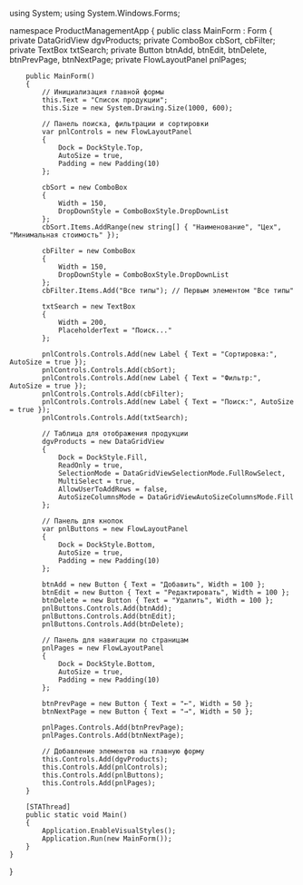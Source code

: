 using System;
using System.Windows.Forms;

namespace ProductManagementApp
{
    public class MainForm : Form
    {
        private DataGridView dgvProducts;
        private ComboBox cbSort, cbFilter;
        private TextBox txtSearch;
        private Button btnAdd, btnEdit, btnDelete, btnPrevPage, btnNextPage;
        private FlowLayoutPanel pnlPages;

        public MainForm()
        {
            // Инициализация главной формы
            this.Text = "Список продукции";
            this.Size = new System.Drawing.Size(1000, 600);

            // Панель поиска, фильтрации и сортировки
            var pnlControls = new FlowLayoutPanel
            {
                Dock = DockStyle.Top,
                AutoSize = true,
                Padding = new Padding(10)
            };

            cbSort = new ComboBox
            {
                Width = 150,
                DropDownStyle = ComboBoxStyle.DropDownList
            };
            cbSort.Items.AddRange(new string[] { "Наименование", "Цех", "Минимальная стоимость" });

            cbFilter = new ComboBox
            {
                Width = 150,
                DropDownStyle = ComboBoxStyle.DropDownList
            };
            cbFilter.Items.Add("Все типы"); // Первым элементом "Все типы"

            txtSearch = new TextBox
            {
                Width = 200,
                PlaceholderText = "Поиск..."
            };

            pnlControls.Controls.Add(new Label { Text = "Сортировка:", AutoSize = true });
            pnlControls.Controls.Add(cbSort);
            pnlControls.Controls.Add(new Label { Text = "Фильтр:", AutoSize = true });
            pnlControls.Controls.Add(cbFilter);
            pnlControls.Controls.Add(new Label { Text = "Поиск:", AutoSize = true });
            pnlControls.Controls.Add(txtSearch);

            // Таблица для отображения продукции
            dgvProducts = new DataGridView
            {
                Dock = DockStyle.Fill,
                ReadOnly = true,
                SelectionMode = DataGridViewSelectionMode.FullRowSelect,
                MultiSelect = true,
                AllowUserToAddRows = false,
                AutoSizeColumnsMode = DataGridViewAutoSizeColumnsMode.Fill
            };

            // Панель для кнопок
            var pnlButtons = new FlowLayoutPanel
            {
                Dock = DockStyle.Bottom,
                AutoSize = true,
                Padding = new Padding(10)
            };

            btnAdd = new Button { Text = "Добавить", Width = 100 };
            btnEdit = new Button { Text = "Редактировать", Width = 100 };
            btnDelete = new Button { Text = "Удалить", Width = 100 };
            pnlButtons.Controls.Add(btnAdd);
            pnlButtons.Controls.Add(btnEdit);
            pnlButtons.Controls.Add(btnDelete);

            // Панель для навигации по страницам
            pnlPages = new FlowLayoutPanel
            {
                Dock = DockStyle.Bottom,
                AutoSize = true,
                Padding = new Padding(10)
            };

            btnPrevPage = new Button { Text = "←", Width = 50 };
            btnNextPage = new Button { Text = "→", Width = 50 };

            pnlPages.Controls.Add(btnPrevPage);
            pnlPages.Controls.Add(btnNextPage);

            // Добавление элементов на главную форму
            this.Controls.Add(dgvProducts);
            this.Controls.Add(pnlControls);
            this.Controls.Add(pnlButtons);
            this.Controls.Add(pnlPages);
        }

        [STAThread]
        public static void Main()
        {
            Application.EnableVisualStyles();
            Application.Run(new MainForm());
        }
    }
}
